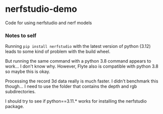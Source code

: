 # nerfstudio-demo
Code for using nerfstudio and nerf models

### Notes to self
Running `pip install nerfstudio` with the latest version of python (3.12) leads to some kind of problem with the build wheel. 

But running the same command with a python 3.8 command appears to work... I don't know why. However, Flyte also is compatible with python 3.8 so maybe this is okay. 

Processing the record 3d data really is much faster. I didn't benchmark this though... I need to use the folder that contains the depth and rgb subdirectories.

I should try to see if python==3.11.* works for installing the nerfstudio package.  